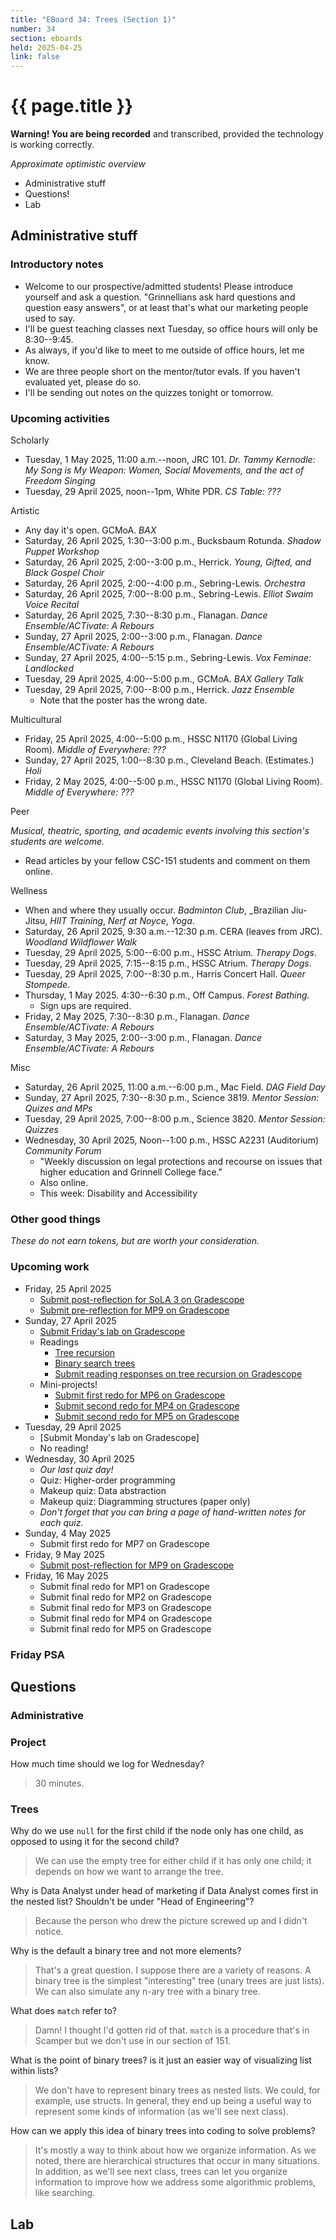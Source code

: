 ```yaml
---
title: "EBoard 34: Trees (Section 1)"
number: 34
section: eboards
held: 2025-04-25
link: false
---
```

# {{ page.title }}

**Warning! You are being recorded** and transcribed, provided the technology
is working correctly.

_Approximate optimistic overview_

* Administrative stuff 
* Questions! 
* Lab

Administrative stuff
--------------------

### Introductory notes

* Welcome to our prospective/admitted students! Please introduce
  yourself and ask a question. "Grinnellians ask hard questions and
  question easy answers", or at least that's what our marketing
  people used to say.
* I'll be guest teaching classes next Tuesday, so office hours will only
  be 8:30--9:45.
* As always, if you'd like to meet to me outside of office hours, let 
  me know.
* We are three people short on the mentor/tutor evals. If you haven't
  evaluated yet, please do so.
* I'll be sending out notes on the quizzes tonight or tomorrow.

### Upcoming activities

Scholarly

* Tuesday, 1 May 2025, 11:00 a.m.--noon, JRC 101.
  _Dr. Tammy Kernodle: My Song is My Weapon: Women, Social Movements,
  and the act of Freedom Singing_
* Tuesday, 29 April 2025, noon--1pm, White PDR.
  _CS Table: ???_

Artistic

* Any day it's open. GCMoA.
  _BAX_
* Saturday, 26 April 2025, 1:30--3:00 p.m., Bucksbaum Rotunda.
  _Shadow Puppet Workshop_
* Saturday, 26 April 2025, 2:00--3:00 p.m., Herrick.
  _Young, Gifted, and Black Gospel Choir_
* Saturday, 26 April 2025, 2:00--4:00 p.m., Sebring-Lewis.
  _Orchestra_
* Saturday, 26 April 2025, 7:00--8:00 p.m., Sebring-Lewis.
  _Elliot Swaim Voice Recital_
* Saturday, 26 April 2025, 7:30--8:30 p.m., Flanagan.
  _Dance Ensemble/ACTivate: A Rebours_
* Sunday, 27 April 2025, 2:00--3:00 p.m., Flanagan.
  _Dance Ensemble/ACTivate: A Rebours_
* Sunday, 27 April 2025, 4:00--5:15 p.m., Sebring-Lewis.
  _Vox Feminae: Landlocked_
* Tuesday, 29 April 2025, 4:00--5:00 p.m., GCMoA.
  _BAX Gallery Talk_
* Tuesday, 29 April 2025, 7:00--8:00 p.m., Herrick.
  _Jazz Ensemble_
    * Note that the poster has the wrong date.

Multicultural

* Friday, 25 April 2025, 4:00--5:00 p.m., HSSC N1170 (Global Living Room).
  _Middle of Everywhere: ???_
* Sunday, 27 April 2025, 1:00--8:30 p.m., Cleveland Beach. (Estimates.)
  _Holi_
* Friday, 2 May 2025, 4:00--5:00 p.m., HSSC N1170 (Global Living Room).
  _Middle of Everywhere: ???_

Peer

_Musical, theatric, sporting, and academic events involving this section's
students are welcome._

* Read articles by your fellow CSC-151 students and comment on them online.

Wellness

* When and where they usually occur.
  _Badminton Club_, _Brazilian Jiu-Jitsu, _HIIT Training_,
  _Nerf at Noyce_, _Yoga_.
* Saturday, 26 April 2025, 9:30 a.m.--12:30 p.m. CERA (leaves from JRC).
  _Woodland Wildflower Walk_
* Tuesday, 29 April 2025, 5:00--6:00 p.m., HSSC Atrium.
  _Therapy Dogs_.
* Tuesday, 29 April 2025, 7:15--8:15 p.m., HSSC Atrium.
  _Therapy Dogs_.
* Tuesday, 29 April 2025, 7:00--8:30 p.m., Harris Concert Hall.
  _Queer Stompede_.
* Thursday, 1 May 2025. 4:30--6:30 p.m., Off Campus.
  _Forest Bathing._
    * Sign ups are required.
* Friday, 2 May 2025, 7:30--8:30 p.m., Flanagan.
  _Dance Ensemble/ACTivate: A Rebours_
* Saturday, 3 May 2025, 2:00--3:00 p.m., Flanagan.
  _Dance Ensemble/ACTivate: A Rebours_

Misc

* Saturday, 26 April 2025, 11:00 a.m.--6:00 p.m., Mac Field.
  _DAG Field Day_
* Sunday, 27 April 2025, 7:30--8:30 p.m., Science 3819. 
  _Mentor Session: Quizes and MPs_
* Tuesday, 29 April 2025, 7:00--8:00 p.m., Science 3820.
  _Mentor Session: Quizzes_
* Wednesday, 30 April 2025, Noon--1:00 p.m., HSSC A2231 (Auditorium)
  _Community Forum_
    * "Weekly discussion on legal protections and recourse on issues 
      that higher education and Grinnell College face."
    * Also online.
    * This week: Disability and Accessibility

### Other good things

_These do not earn tokens, but are worth your consideration._

### Upcoming work

* Friday, 25 April 2025
    * [Submit post-reflection for SoLA 3 on Gradescope](https://www.gradescope.com/courses/948769/assignments/6059335)
    * [Submit pre-reflection for MP9 on Gradescope](https://www.gradescope.com/courses/948769/assignments/6127773)
* Sunday, 27 April 2025
    * [Submit Friday's lab on Gradescope](https://www.gradescope.com/courses/948769/assignments/6127771)
    * Readings
        * [Tree recursion](../readings/tree-recursion)
        * [Binary search trees](../readings/binary-search-trees)
        * [Submit reading responses on tree recursion on Gradescope](https://www.gradescope.com/courses/948769/assignments/6127874)
    * Mini-projects!
        * [Submit first redo for MP6 on Gradescope](https://www.gradescope.com/courses/948769/assignments/6097560)
        * [Submit second redo for MP4 on Gradescope](https://www.gradescope.com/courses/948769/assignments/6045580)
        * [Submit second redo for MP5 on Gradescope](https://www.gradescope.com/courses/948769/assignments/6045581)
* Tuesday, 29 April 2025
    * [Submit Monday's lab on Gradescope]
    * No reading!
* Wednesday, 30 April 2025
    * _Our last quiz day!_
    * Quiz: Higher-order programming
    * Makeup quiz: Data abstraction
    * Makeup quiz: Diagramming structures (paper only)
    * _Don't forget that you can bring a page of hand-written notes for
      each quiz._
* Sunday, 4 May 2025
    * Submit first redo for MP7 on Gradescope
* Friday, 9 May 2025
    * [Submit post-reflection for MP9 on Gradescope](https://www.gradescope.com/courses/948769/assignments/6127774)
* Friday, 16 May 2025
    * Submit final redo for MP1 on Gradescope
    * Submit final redo for MP2 on Gradescope
    * Submit final redo for MP3 on Gradescope
    * Submit final redo for MP4 on Gradescope
    * Submit final redo for MP5 on Gradescope

### Friday PSA

Questions
---------

### Administrative

### Project

How much time should we log for Wednesday?

> 30 minutes.

### Trees

Why do we use `null` for the first child if the node only has one
child, as opposed to using it for the second child?

> We can use the empty tree for either child if it has only one
child; it depends on how we want to arrange the tree.

Why is Data Analyst under head of marketing if Data Analyst comes
first in the nested list? Shouldn't be under "Head of Engineering"?

> Because the person who drew the picture screwed up and I didn't notice.

Why is the default a binary tree and not more elements?

> That's a great question. I suppose there are a variety of reasons.
  A binary tree is the simplest "interesting" tree (unary trees are
  just lists). We can also simulate any n-ary tree with a binary tree.

What does `match` refer to?

> Damn! I thought I'd gotten rid of that. `match` is a procedure that's in Scamper but we don't use in our section of 151.

What is the point of binary trees? is it just an easier way of
visualizing list within lists?

> We don't have to represent binary trees as nested lists. We could,
for example, use structs. In general, they end up being a useful
way to represent some kinds of information (as we'll see next class).

How can we apply this idea of binary trees into coding to solve problems?

> It's mostly a way to think about how we organize information. As we noted,
  there are hierarchical structures that occur in many situations. In addition,
  as we'll see next class, trees can let you organize information to
  improve how we address some algorithmic problems, like searching.

Lab
---
